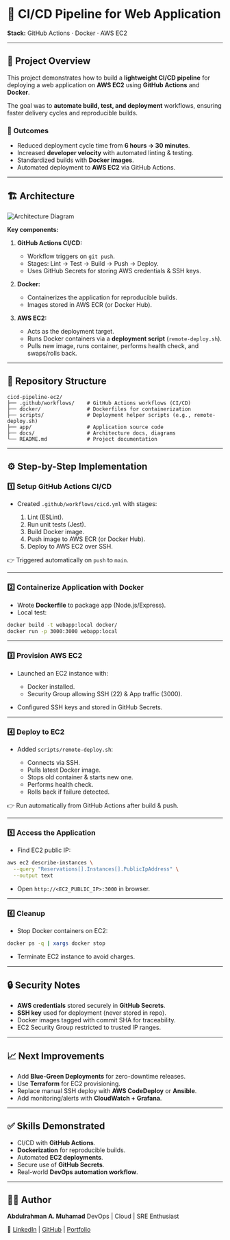 # 🚀 CI/CD Pipeline for Web Application

**Stack:** GitHub Actions · Docker · AWS EC2

---

## 📌 Project Overview

This project demonstrates how to build a **lightweight CI/CD pipeline** for deploying a web application on **AWS EC2** using **GitHub Actions** and **Docker**.

The goal was to **automate build, test, and deployment** workflows, ensuring faster delivery cycles and reproducible builds.

### 🎯 Outcomes

* Reduced deployment cycle time from **6 hours → 30 minutes**.
* Increased **developer velocity** with automated linting & testing.
* Standardized builds with **Docker images**.
* Automated deployment to **AWS EC2** via GitHub Actions.

---

## 🏗️ Architecture

![Architecture Diagram](docs/Architecture_Diagram.png) <!-- add polished diagram later -->

**Key components:**

1. **GitHub Actions CI/CD:**

   * Workflow triggers on `git push`.
   * Stages: Lint → Test → Build → Push → Deploy.
   * Uses GitHub Secrets for storing AWS credentials & SSH keys.

2. **Docker:**

   * Containerizes the application for reproducible builds.
   * Images stored in AWS ECR (or Docker Hub).

3. **AWS EC2:**

   * Acts as the deployment target.
   * Runs Docker containers via a **deployment script** (`remote-deploy.sh`).
   * Pulls new image, runs container, performs health check, and swaps/rolls back.

---

## 📂 Repository Structure

```
cicd-pipeline-ec2/
├── .github/workflows/    # GitHub Actions workflows (CI/CD)
├── docker/               # Dockerfiles for containerization
├── scripts/              # Deployment helper scripts (e.g., remote-deploy.sh)
├── app/                  # Application source code
├── docs/                 # Architecture docs, diagrams
└── README.md             # Project documentation
```

---

## ⚙️ Step-by-Step Implementation

### 1️⃣ Setup GitHub Actions CI/CD

* Created `.github/workflows/cicd.yml` with stages:

  1. Lint (ESLint).
  2. Run unit tests (Jest).
  3. Build Docker image.
  4. Push image to AWS ECR (or Docker Hub).
  5. Deploy to AWS EC2 over SSH.

👉 Triggered automatically on `push` to `main`.

---

### 2️⃣ Containerize Application with Docker

* Wrote **Dockerfile** to package app (Node.js/Express).
* Local test:

```bash
docker build -t webapp:local docker/
docker run -p 3000:3000 webapp:local
```

---

### 3️⃣ Provision AWS EC2

* Launched an EC2 instance with:

  * Docker installed.
  * Security Group allowing SSH (22) & App traffic (3000).
* Configured SSH keys and stored in GitHub Secrets.

---

### 4️⃣ Deploy to EC2

* Added `scripts/remote-deploy.sh`:

  * Connects via SSH.
  * Pulls latest Docker image.
  * Stops old container & starts new one.
  * Performs health check.
  * Rolls back if failure detected.

👉 Run automatically from GitHub Actions after build & push.

---

### 5️⃣ Access the Application

* Find EC2 public IP:

```bash
aws ec2 describe-instances \
  --query "Reservations[].Instances[].PublicIpAddress" \
  --output text
```

* Open `http://<EC2_PUBLIC_IP>:3000` in browser.

---

### 6️⃣ Cleanup

* Stop Docker containers on EC2:

```bash
docker ps -q | xargs docker stop
```

* Terminate EC2 instance to avoid charges.

---

## 🔒 Security Notes

* **AWS credentials** stored securely in **GitHub Secrets**.
* **SSH key** used for deployment (never stored in repo).
* Docker images tagged with commit SHA for traceability.
* EC2 Security Group restricted to trusted IP ranges.

---

## 📈 Next Improvements

* Add **Blue-Green Deployments** for zero-downtime releases.
* Use **Terraform** for EC2 provisioning.
* Replace manual SSH deploy with **AWS CodeDeploy** or **Ansible**.
* Add monitoring/alerts with **CloudWatch + Grafana**.

---

## ✅ Skills Demonstrated

* CI/CD with **GitHub Actions**.
* **Dockerization** for reproducible builds.
* Automated **EC2 deployments**.
* Secure use of **GitHub Secrets**.
* Real-world **DevOps automation workflow**.

---

## 🧑‍💻 Author

**Abdulrahman A. Muhamad**
DevOps | Cloud | SRE Enthusiast

🔗 [LinkedIn](https://www.linkedin.com/in/abdulrahmanalpha) | [GitHub](https://github.com/AbdulrahmanAlpha) | [Portfolio](https://abdulrahman-alpha.web.app)

